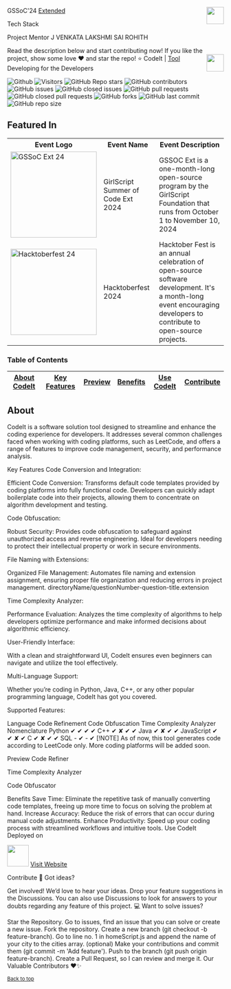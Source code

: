 GSSoC'24
<a href="https://codeittool.netlify.app">Extended<img src="https://user-images.githubusercontent.com/63473496/153487849-4f094c16-d21c-463e-9971-98a8af7ba372.png" height=40px align=right></a>

Tech Stack


Project Mentor
J VENKATA LAKSHMI SAI ROHITH

Read the description below and start contributing now! If you like the project, show some love ❤️ and star the repo! ⭐
CodeIt | <a href="https://codeittool.netlify.app">Tool<img src="images/Nomenclature.png" height=40px align=right></a>
Developing for the Developers

![Github](https://img.shields.io/github/license/multiverseweb/CodeIt?style=for-the-badge)
![Visitors](https://api.visitorbadge.io/api/visitors?path=multiverseweb/CodeIt%20&countColor=%2523263759&style=for-the-badge)
![GitHub Repo stars](https://img.shields.io/github/stars/multiverseweb/CodeIt?style=for-the-badge)
![GitHub contributors](https://img.shields.io/github/contributors/multiverseweb/CodeIt?style=for-the-badge)
![GitHub issues](https://img.shields.io/github/issues/multiverseweb/CodeIt?style=for-the-badge)
![GitHub closed issues](https://img.shields.io/github/issues-closed-raw/multiverseweb/CodeIt?style=for-the-badge)
![GitHub pull requests](https://img.shields.io/github/issues-pr/multiverseweb/CodeIt?style=for-the-badge)
![GitHub closed pull requests](https://img.shields.io/github/issues-pr-closed/multiverseweb/CodeIt?style=for-the-badge)
![GitHub forks](https://img.shields.io/github/forks/multiverseweb/CodeIt?style=for-the-badge)
![GitHub last commit](https://img.shields.io/github/last-commit/multiverseweb/CodeIt?style=for-the-badge)
![GitHub repo size](https://img.shields.io/github/repo-size/multiverseweb/CodeIt?style=for-the-badge)



## Featured In

<table>
<tr>
      <th>Event Logo</th>
      <th>Event Name</th>
      <th>Event Description</th>
    </tr>
    <tr>
        <td><img src="https://user-images.githubusercontent.com/63473496/213306279-338f7ce9-9a9f-4427-8c2a-3e344874498f.png#gh-dark-mode-only" width="200" height="auto" loading="lazy" alt="GSSoC Ext 24"/></td>
        <td>GirlScript Summer of Code Ext 2024</td>
        <td>GSSOC Ext is a one-month-long open-source program by the GirlScript Foundation that runs from October 1 to November 10, 2024</td> 
    </tr>
   <tr>
        <td><img src="https://cdn.prod.website-files.com/63bc83b29094ec80844b6dd5/66fc35d92c74c4e4103f3673_Flyte-at-Hacktoberfest-2024.png" width="200" height="auto" loading="lazy" alt="Hacktoberfest 24"/></td>
        <td>Hacktoberfest 2024</td>
        <td>Hacktober Fest is an annual celebration of open-source software development. It's a month-long event encouraging developers to contribute to open-source projects.</td> 
    </tr>
</table>

### Table of Contents

| [About CodeIt](#about) | [Key Features](#key-features) | [Preview](#preview) | [Benefits](#benefits) | [Use CodeIt](#use-codeit) | [Contribute](#contribute) |
|:--:|:--:|:--:|:--:|:--:|:--:|

## About
CodeIt is a software solution tool designed to streamline and enhance the coding experience for developers. It addresses several common challenges faced when working with coding platforms, such as LeetCode, and offers a range of features to improve code management, security, and performance analysis.

Key Features
Code Conversion and Integration:

Efficient Code Conversion: Transforms default code templates provided by coding platforms into fully functional code. Developers can quickly adapt boilerplate code into their projects, allowing them to concentrate on algorithm development and testing.

Code Obfuscation:

Robust Security: Provides code obfuscation to safeguard against unauthorized access and reverse engineering. Ideal for developers needing to protect their intellectual property or work in secure environments.

File Naming with Extensions:

Organized File Management: Automates file naming and extension assignment, ensuring proper file organization and reducing errors in project management.
directoryName/questionNumber-question-title.extension

Time Complexity Analyzer:

Performance Evaluation: Analyzes the time complexity of algorithms to help developers optimize performance and make informed decisions about algorithmic efficiency.

User-Friendly Interface:

With a clean and straightforward UI, CodeIt ensures even beginners can navigate and utilize the tool effectively.

Multi-Language Support:

Whether you’re coding in Python, Java, C++, or any other popular programming language, CodeIt has got you covered.

Supported Features:

Language	Code Refinement	Code Obfuscation	Time Complexity Analyzer	Nomenclature
Python	✔	✔	✔	✔
C++	✔	✘	✔	✔
Java	✔	✘	✔	✔
JavaScript	✔	✔	✘	✔
C	✔	✘	✔	✔
SQL	-	✔	-	✔
[!NOTE]
As of now, this tool generates code according to LeetCode only. More coding platforms will be added soon.

Preview
Code Refiner


Time Complexity Analyzer


Code Obfuscator


Benefits
Save Time: Eliminate the repetitive task of manually converting code templates, freeing up more time to focus on solving the problem at hand.
Increase Accuracy: Reduce the risk of errors that can occur during manual code adjustments.
Enhance Productivity: Speed up your coding process with streamlined workflows and intuitive tools.
Use CodeIt
Deployed on

<img height="50px" src="https://upload.wikimedia.org/wikipedia/commons/thumb/9/97/Netlify_logo_%282%29.svg/1200px-Netlify_logo_%282%29.svg.png">
<a href="https://codeittool.netlify.app/">Visit Website</a>

Contribute
💬 Got ideas?

Get involved! We’d love to hear your ideas. Drop your feature suggestions in the Discussions.
You can also use Discussions to look for answers to your doubts regarding any feature of this project.
💻 Want to solve issues?

Star the Repository.
Go to issues, find an issue that you can solve or create a new issue.
Fork the repository.
Create a new branch (git checkout -b feature-branch).
Go to line no. 1 in homeScript.js and append the name of your city to the cities array. (optional)
Make your contributions and commit them (git commit -m 'Add feature').
Push to the branch (git push origin feature-branch).
Create a Pull Request, so I can review and merge it.
Our Valuable Contributors ❤️✨


<sup><a href="#codeit--tool" align="right">Back to top</a></sup>

